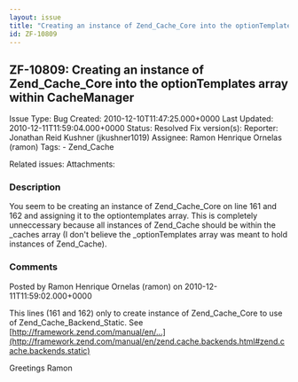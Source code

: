 ```yaml
---
layout: issue
title: "Creating an instance of Zend_Cache_Core into the optionTemplates array within CacheManager"
id: ZF-10809
---
```


ZF-10809: Creating an instance of Zend\_Cache\_Core into the optionTemplates array within CacheManager
------------------------------------------------------------------------------------------------------

 Issue Type: Bug Created: 2010-12-10T11:47:25.000+0000 Last Updated: 2010-12-11T11:59:04.000+0000 Status: Resolved Fix version(s): 
 Reporter:  Jonathan Reid Kushner (jkushner1019)  Assignee:  Ramon Henrique Ornelas (ramon)  Tags: - Zend\_Cache
 
 Related issues: 
 Attachments: 
### Description

You seem to be creating an instance of Zend\_Cache\_Core on line 161 and 162 and assigning it to the optiontemplates array. This is completely unneccessary because all instances of Zend\_Cache should be within the \_caches array (I don't believe the \_optionTemplates array was meant to hold instances of Zend\_Cache).

 

 

### Comments

Posted by Ramon Henrique Ornelas (ramon) on 2010-12-11T11:59:02.000+0000

This lines (161 and 162) only to create instance of Zend\_Cache\_Core to use of Zend\_Cache\_Backend\_Static. See [http://framework.zend.com/manual/en/…](http://framework.zend.com/manual/en/zend.cache.backends.html#zend.cache.backends.static)

Greetings Ramon

 

 